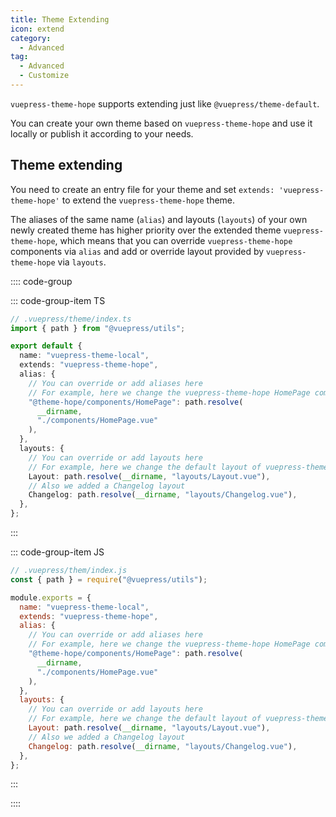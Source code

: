 ```yaml
---
title: Theme Extending
icon: extend
category:
  - Advanced
tag:
  - Advanced
  - Customize
---
```


`vuepress-theme-hope` supports extending just like `@vuepress/theme-default`.

You can create your own theme based on `vuepress-theme-hope` and use it locally or publish it according to your needs.

## Theme extending

You need to create an entry file for your theme and set `extends: 'vuepress-theme-hope'` to extend the `vuepress-theme-hope` theme.

The aliases of the same name (`alias`) and layouts (`layouts`) of your own newly created theme has higher priority over the extended theme `vuepress-theme-hope`, which means that you can override `vuepress-theme-hope` components via `alias` and add or override layout provided by `vuepress-theme-hope` via `layouts`.

:::: code-group

::: code-group-item TS

```ts
// .vuepress/theme/index.ts
import { path } from "@vuepress/utils";

export default {
  name: "vuepress-theme-local",
  extends: "vuepress-theme-hope",
  alias: {
    // You can override or add aliases here
    // For example, here we change the vuepress-theme-hope HomePage component to components/HomePage.vue under our own theme
    "@theme-hope/components/HomePage": path.resolve(
      __dirname,
      "./components/HomePage.vue"
    ),
  },
  layouts: {
    // You can override or add layouts here
    // For example, here we change the default layout of vuepress-theme-hope to layouts/Layout.vue under our own theme
    Layout: path.resolve(__dirname, "layouts/Layout.vue"),
    // Also we added a Changelog layout
    Changelog: path.resolve(__dirname, "layouts/Changelog.vue"),
  },
};
```

:::

::: code-group-item JS

```js
// .vuepress/them/index.js
const { path } = require("@vuepress/utils");

module.exports = {
  name: "vuepress-theme-local",
  extends: "vuepress-theme-hope",
  alias: {
    // You can override or add aliases here
    // For example, here we change the vuepress-theme-hope HomePage component to components/HomePage.vue under our own theme
    "@theme-hope/components/HomePage": path.resolve(
      __dirname,
      "./components/HomePage.vue"
    ),
  },
  layouts: {
    // You can override or add layouts here
    // For example, here we change the default layout of vuepress-theme-hope to layouts/Layout.vue under our own theme
    Layout: path.resolve(__dirname, "layouts/Layout.vue"),
    // Also we added a Changelog layout
    Changelog: path.resolve(__dirname, "layouts/Changelog.vue"),
  },
};
```

:::

::::
